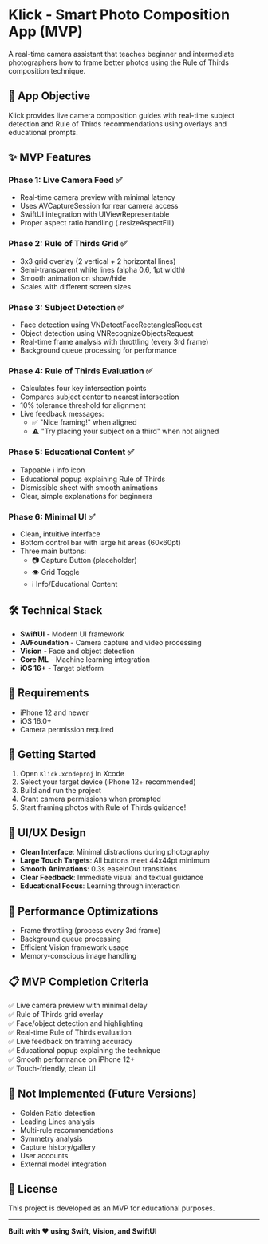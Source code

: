 # Klick - Smart Photo Composition App (MVP)

A real-time camera assistant that teaches beginner and intermediate photographers how to frame better photos using the Rule of Thirds composition technique.

## 🎯 App Objective

Klick provides live camera composition guides with real-time subject detection and Rule of Thirds recommendations using overlays and educational prompts.

## ✨ MVP Features

### Phase 1: Live Camera Feed ✅
- Real-time camera preview with minimal latency
- Uses AVCaptureSession for rear camera access
- SwiftUI integration with UIViewRepresentable
- Proper aspect ratio handling (.resizeAspectFill)

### Phase 2: Rule of Thirds Grid ✅
- 3x3 grid overlay (2 vertical + 2 horizontal lines)
- Semi-transparent white lines (alpha 0.6, 1pt width)
- Smooth animation on show/hide
- Scales with different screen sizes

### Phase 3: Subject Detection ✅
- Face detection using VNDetectFaceRectanglesRequest
- Object detection using VNRecognizeObjectsRequest
- Real-time frame analysis with throttling (every 3rd frame)
- Background queue processing for performance

### Phase 4: Rule of Thirds Evaluation ✅
- Calculates four key intersection points
- Compares subject center to nearest intersection
- 10% tolerance threshold for alignment
- Live feedback messages:
  - ✅ "Nice framing!" when aligned
  - ⚠️ "Try placing your subject on a third" when not aligned

### Phase 5: Educational Content ✅
- Tappable ℹ️ info icon
- Educational popup explaining Rule of Thirds
- Dismissible sheet with smooth animations
- Clear, simple explanations for beginners

### Phase 6: Minimal UI ✅
- Clean, intuitive interface
- Bottom control bar with large hit areas (60x60pt)
- Three main buttons:
  - 📷 Capture Button (placeholder)
  - 👁️ Grid Toggle
  - ℹ️ Info/Educational Content

## 🛠 Technical Stack

- **SwiftUI** - Modern UI framework
- **AVFoundation** - Camera capture and video processing
- **Vision** - Face and object detection
- **Core ML** - Machine learning integration
- **iOS 16+** - Target platform

## 📱 Requirements

- iPhone 12 and newer
- iOS 16.0+
- Camera permission required

## 🚀 Getting Started

1. Open `Klick.xcodeproj` in Xcode
2. Select your target device (iPhone 12+ recommended)
3. Build and run the project
4. Grant camera permissions when prompted
5. Start framing photos with Rule of Thirds guidance!

## 🎨 UI/UX Design

- **Clean Interface**: Minimal distractions during photography
- **Large Touch Targets**: All buttons meet 44x44pt minimum
- **Smooth Animations**: 0.3s easeInOut transitions
- **Clear Feedback**: Immediate visual and textual guidance
- **Educational Focus**: Learning through interaction

## 🔧 Performance Optimizations

- Frame throttling (process every 3rd frame)
- Background queue processing
- Efficient Vision framework usage
- Memory-conscious image handling

## 📋 MVP Completion Criteria

✅ Live camera preview with minimal delay  
✅ Rule of Thirds grid overlay  
✅ Face/object detection and highlighting  
✅ Real-time Rule of Thirds evaluation  
✅ Live feedback on framing accuracy  
✅ Educational popup explaining the technique  
✅ Smooth performance on iPhone 12+  
✅ Touch-friendly, clean UI  

## 🚫 Not Implemented (Future Versions)

- Golden Ratio detection
- Leading Lines analysis
- Multi-rule recommendations
- Symmetry analysis
- Capture history/gallery
- User accounts
- External model integration

## 📄 License

This project is developed as an MVP for educational purposes.

---

**Built with ❤️ using Swift, Vision, and SwiftUI** 